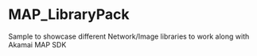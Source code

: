 # MAP_LibraryPack
 Sample to showcase different Network/Image libraries to work along with Akamai MAP SDK
